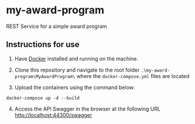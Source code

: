 # my-award-program
REST Service for a simple award program

## Instructions for use

1. Have [Docker](https://www.docker.com/) installed and running on the machine.

2. Clone this repository and navigate to the root folder `.\my-award-program\MyAwardProgram\` where the `docker-compose.yml` files are located

3. Upload the containers using the command below:

~~~
docker-compose up -d --build
~~~

4. Access the API Swagger in the browser at the following URL [http://localhost:44300/swagger](http://localhost:44300/swagger)
